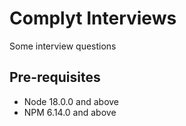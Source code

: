 # Complyt Interviews
Some interview questions

## Pre-requisites
 - Node 18.0.0 and above
 - NPM 6.14.0 and above

